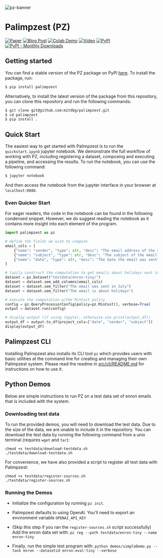 ![pz-banner](https://palimpzest-workloads.s3.us-east-1.amazonaws.com/palimpzest-cropped.png)

# Palimpzest (PZ)
[![Paper](https://img.shields.io/badge/Paper-arXiv-b31b1b?logo=arxiv)](https://arxiv.org/pdf/2405.14696)
[![Blog Post](https://img.shields.io/badge/Blog-PZ-green)](https://dsg.csail.mit.edu/projects/palimpzest/)
[![Colab Demo](https://colab.research.google.com/assets/colab-badge.svg)](https://colab.research.google.com/drive/1zqOxnh_G6eZ8_xax6PvDr-EjMt7hp4R5?usp=sharing)
[![Video](https://img.shields.io/badge/YouTube-Talk-red?logo=youtube)](https://youtu.be/T8VQfyBiki0?si=eiph57DSEkDNbEIu)
[![PyPI](https://img.shields.io/pypi/v/palimpzest)](https://pypi.org/project/palimpzest/)
[![PyPI - Monthly Downloads](https://img.shields.io/pypi/dm/palimpzest)](https://pypi.org/project/palimpzest/)

## Getting started
You can find a stable version of the PZ package on PyPI [here](https://pypi.org/project/palimpzest/). To install the package, run:
```bash
$ pip install palimpzest
```

Alternatively, to install the latest version of the package from this repository, you can clone this repository and run the following commands:
```bash
$ git clone git@github.com:mitdbg/palimpzest.git
$ cd palimpzest
$ pip install .
```

## Quick Start
The easiest way to get started with Palimpzest is to run the `quickstart.ipynb` jupyter notebook. We demonstrate the full workflow of working with PZ, including registering a dataset, composing and executing a pipeline, and accessing the results.
To run the notebook, you can use the following command:
```bash
$ jupyter notebook
```
And then access the notebook from the jupyter interface in your browser at `localhost:8888`.

### Even Quicker Start
For eager readers, the code in the notebook can be found in the following condensed snippet. However, we do suggest reading the notebook as it contains more insight into each element of the program.
```python
import palimpzest as pz

# define the fields we wish to compute
email_cols = [
    {"name": "sender", "type": str, "desc": "The email address of the sender"},
    {"name": "subject", "type": str, "desc": "The subject of the email"},
    {"name": "date", "type": str, "desc": "The date the email was sent"},
]

# lazily construct the computation to get emails about holidays sent in July
dataset = pz.Dataset("testdata/enron-tiny/")
dataset = dataset.sem_add_columns(email_cols)
dataset = dataset.sem_filter("The email was sent in July")
dataset = dataset.sem_filter("The email is about holidays")

# execute the computation w/the MinCost policy
config = pz.QueryProcessorConfig(policy=pz.MinCost(), verbose=True)
output = dataset.run(config)

# display output (if using Jupyter, otherwise use print(output_df))
output_df = output.to_df(project_cols=["date", "sender", "subject"])
display(output_df)
```

## Palimpzest CLI
Installing Palimpzest also installs its CLI tool `pz` which provides users with basic utilities at the command line for creating and managing their own Palimpzest system. Please read the readme in [src/cli/README.md](./src/cli/README.md) for instructions on how to use it.

## Python Demos
Below are simple instructions to run PZ on a test data set of enron emails that is included with the system.

### Downloading test data
To run the provided demos, you will need to download the test data. Due to the size of the data, we are unable to include it in the repository. You can download the test data by running the following command from a unix terminal (requires `wget` and `tar`):
```
chmod +x testdata/download-testdata.sh
./testdata/download-testdata.sh
```
For convenience, we have also provided a script to register all test data with Palimpzest:
```
chmod +x testdata/register-sources.sh
./testdata/register-sources.sh
```

### Running the Demos
- Initialize the configuration by running `pz init`.

- Palimpzest defaults to using OpenAI. You’ll need to export an environment variable `OPENAI_API_KEY`

- (Skip this step if you ran the `register-sources.sh` script successfully) Add the enron data set with:
`pz reg --path testdata/enron-tiny --name enron-tiny`

- Finally, run the simple test program with:
      `python demos/simpleDemo.py --task enron --datasetid enron-eval-tiny --verbose`
